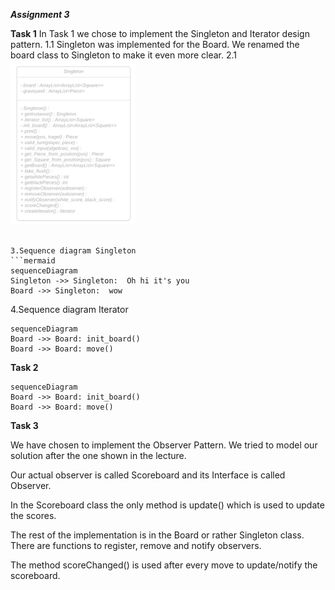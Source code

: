 ***Assignment 3***

**Task 1**
In Task 1 we chose to implement the Singleton and Iterator design pattern.
1.1 Singleton was implemented for the Board. We renamed the board class to Singleton to make it even more clear.
2.1
<img src="Singleton_ClassDiagram.png" alt="Singleton_CD" width="200"/>

```

3.Sequence diagram Singleton
```mermaid
sequenceDiagram
Singleton ->> Singleton:  Oh hi it's you
Board ->> Singleton:  wow
```
4.Sequence diagram Iterator

```mermaid
sequenceDiagram
Board ->> Board: init_board()
Board ->> Board: move()
```

**Task 2**

```mermaid
sequenceDiagram
Board ->> Board: init_board()
Board ->> Board: move()
```

**Task 3**

We have chosen to implement the Observer Pattern. We tried to model our solution after the one shown in the lecture.

Our actual observer is called Scoreboard and its Interface is called Observer.

In the Scoreboard class the only method is update() which is used to update the scores.

The rest of the implementation is in the Board or rather Singleton class. There are functions to register, remove and notify observers.

The method scoreChanged() is used after every move to update/notify the scoreboard.

